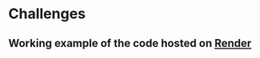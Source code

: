 # Challenges
## Working example of the code hosted on [Render](https://challenges-iawq.onrender.com)